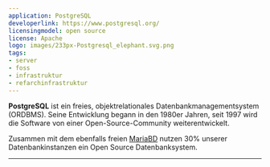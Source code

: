 ```yaml
---
application: PostgreSQL
developerlink: https://www.postgresql.org/
licensingmodel: open source
license: Apache
logo: images/233px-Postgresql_elephant.svg.png
tags:
- server
- foss
- infrastruktur
- refarchinfrastruktur
---
```

__PostgreSQL__ ist ein freies, objektrelationales Datenbankmanagementsystem (ORDBMS). Seine Entwicklung begann in den 1980er Jahren, seit 1997 wird die Software von einer Open-Source-Community weiterentwickelt. 

Zusammen mit dem ebenfalls freien [MariaBD](mariadb) nutzen 30% unserer Datenbankinstanzen ein Open Source Datenbanksystem.

---
